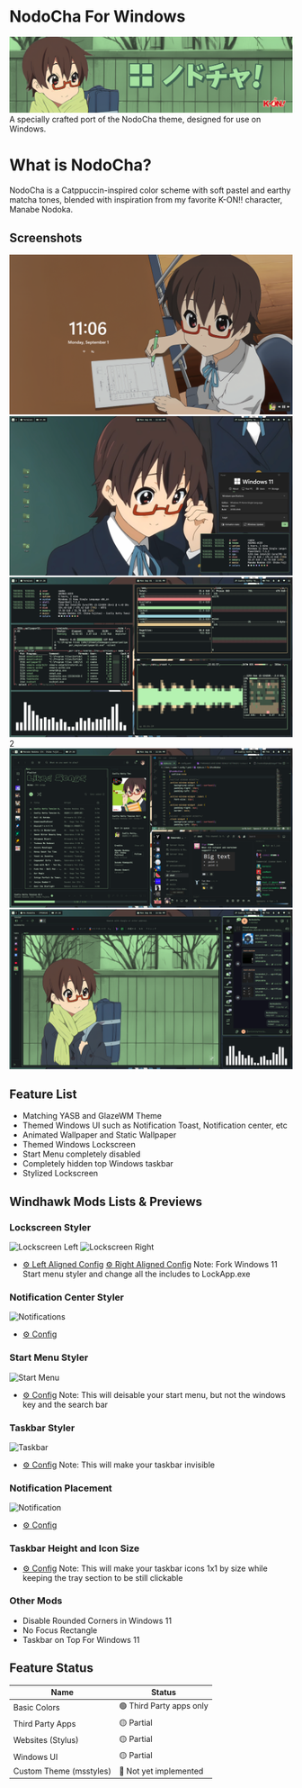 # NodoCha For Windows
![Banner](./Images/Banner.png)
A specially crafted port of the NodoCha theme, designed for use on Windows.

# What is NodoCha?
NodoCha is a Catppuccin-inspired color scheme with soft pastel and earthy matcha tones, blended with inspiration from my favorite K-ON!! character, Manabe Nodoka.

## Screenshots
![Lockscreen](./Screenshots/Lockscreen.png)
![Desktop](./Screenshots/Desktop.png)
![Terminal](./Screenshots/Terminal.png)2
![Apps](./Screenshots/Apps.png)
![Other](./Screenshots/Other.png)

## Feature List
- Matching YASB and GlazeWM Theme
- Themed Windows UI such as Notification Toast, Notification center, etc
- Animated Wallpaper and Static Wallpaper
- Themed Windows Lockscreen
- Start Menu completely disabled
- Completely hidden top Windows taskbar
- Stylized Lockscreen

## Windhawk Mods Lists & Previews
### Lockscreen Styler
![Lockscreen Left](./Screenshots/Left-lock.png)
![Lockscreen Right](./Screenshots/Right-lock.png)
- [⚙️ Left Aligned Config](./Mods/Lockscreen-left.txt) [⚙️ Right Aligned Config](./Mods/Lockscreen-right.txt)
Note: Fork Windows 11 Start menu styler and change all the includes to LockApp.exe

### Notification Center Styler
![Notifications](./Screenshots/Notification-center.png)
- [⚙️ Config](./Mods/notification.txt)

### Start Menu Styler
![Start Menu](./Screenshots/Start-menu.png)
- [⚙️ Config](./Mods/start.txt) 
Note: This will deisable your start menu, but not the windows key and the search bar

### Taskbar Styler
![Taskbar](./Screenshots/Taskbar.png)
- [⚙️ Config](./Mods/taskbar.txt) 
Note: This will make your taskbar invisible

### Notification Placement
![Notification](./Screenshots/Notifications.png)
- [⚙️ Config](./Mods/Notification.txt) 

### Taskbar Height and Icon Size
- [⚙️ Config](./Mods/taskbariconsize.txt)
Note: This will make your taskbar icons 1x1 by size while keeping the tray section to be still clickable

### Other Mods
- Disable Rounded Corners in Windows 11
- No Focus Rectangle
- Taskbar on Top For Windows 11

## Feature Status
| Name                      | Status                        |
|---------------------------|-------------------------------|
| Basic Colors              |🟢 Third Party apps only       |
| Third Party Apps          |🟡 Partial                     |
| Websites (Stylus)         |🟡 Partial                     |
| Windows UI                |🟡 Partial                     |
| Custom Theme (msstyles)   |🔴 Not yet implemented         |